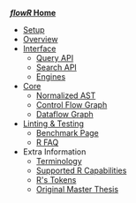 **[_flowR_ Home](https://github.com/flowr-analysis/flowr/wiki)**
* [Setup](https://github.com/flowr-analysis/flowr/wiki/Setup)
* [Overview](https://github.com/flowr-analysis/flowr/wiki/Overview)
* [Interface](https://github.com/flowr-analysis/flowr/wiki/Interface)
  * [Query API](https://github.com/flowr-analysis/flowr/wiki/Query-API)
  * [Search API](https://github.com/flowr-analysis/flowr/wiki/Search-API)
  * [Engines](https://github.com/flowr-analysis/flowr/wiki/Engines)
* [Core](https://github.com/flowr-analysis/flowr/wiki/Core)
  * [Normalized AST](https://github.com/flowr-analysis/flowr/wiki/Normalized-AST)
  * [Control Flow Graph](https://github.com/flowr-analysis/flowr/wiki/Control-Flow-Graph)
  * [Dataflow Graph](https://github.com/flowr-analysis/flowr/wiki/Dataflow-Graph)
* [Linting & Testing](https://github.com/flowr-analysis/flowr/wiki/Linting-and-Testing)
  * [Benchmark Page](https://flowr-analysis.github.io/flowr/wiki/stats/benchmark)
  * [R FAQ](https://github.com/flowr-analysis/flowr/wiki/R-FAQ)
* Extra Information
  * [Terminology](https://github.com/flowr-analysis/flowr/wiki/Terminology)
  * [Supported R Capabilities](https://github.com/flowr-analysis/flowr/wiki/Capabilities) 
  * [R's Tokens](https://github.com/flowr-analysis/flowr/wiki/Tokens)
  * [Original Master Thesis](https://github.com/flowr-analysis/flowr/wiki/Thesis)
